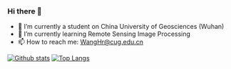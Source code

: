 ### Hi there 👋

<!--
**wanghr-git/wanghr-git** is a ✨ _special_ ✨ repository because its `README.md` (this file) appears on your GitHub profile.

Here are some ideas to get you started:

- 🔭 I’m currently working on ...
- 🌱 I’m currently learning ...
- 👯 I’m looking to collaborate on ...
- 🤔 I’m looking for help with ...
- 💬 Ask me about ...
- 📫 How to reach me: ...
- 😄 Pronouns: ...
- ⚡ Fun fact: ...
-->
- 🔭 I’m currently a student on China University of Geosciences (Wuhan)
- 🌱 I’m currently learning Remote Sensing Image Processing
- 📫 How to reach me: WangHr@cug.edu.cn

[![Github stats](https://github-readme-stats.vercel.app/api?username=wanghr-git&show_icons=true&include_all_commits=true)](https://github.com/wanghr-git/github-readme-stats)
[![Top Langs](https://github-readme-stats.vercel.app/api/top-langs/?username=wanghr-git&layout=compact)](https://github.com/wanghr-git/github-readme-stats)
